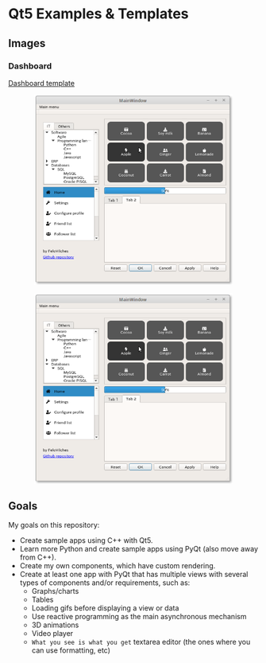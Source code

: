# Qt5 Examples & Templates

## Images

### Dashboard


[Dashboard template](dashboard)


<p align="center">
  <img src="images/dashboard1.png" width="400" title="Dashboard 1">
</p>

<p align="center">
  <img src="images/dashboard1.png" width="400" title="Dashboard 2">
</p>


## Goals

My goals on this repository:

* Create sample apps using C++ with Qt5.
* Learn more Python and create sample apps using PyQt (also move away from C++).
* Create my own components, which have custom rendering.
* Create at least one app with PyQt that has multiple views with several types of components and/or requirements, such as:
  * Graphs/charts
  * Tables
  * Loading gifs before displaying a view or data
  * Use reactive programming as the main asynchronous mechanism
  * 3D animations
  * Video player
  * `What you see is what you get` textarea editor (the ones where you can use formatting, etc)


